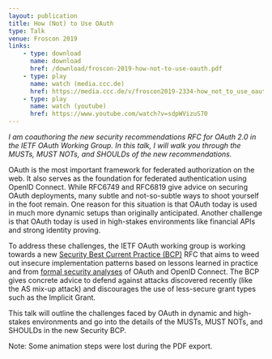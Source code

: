 ```yaml
---
layout: publication
title: How (Not) to Use OAuth
type: Talk
venue: Froscon 2019
links:
    - type: download
      name: download
      href: /download/froscon-2019-how-not-to-use-oauth.pdf
    - type: play
      name: watch (media.ccc.de)
      href: https://media.ccc.de/v/froscon2019-2334-how_not_to_use_oauth
    - type: play
      name: watch (youtube)
      href: https://www.youtube.com/watch?v=sdpWVizuS70
---
```


<i>I am coauthoring the new security recommendations RFC for OAuth 2.0
in the IETF OAuth Working Group. In this talk, I will walk you through
the MUSTs, MUST NOTs, and SHOULDs of the new recommendations.</i>

OAuth is the most important framework for federated authorization on
the web. It also serves as the foundation for federated authentication
using OpenID Connect. While RFC6749 and RFC6819 give advice on
securing OAuth deployments, many subtle and not-so-subtle ways to
shoot yourself in the foot remain. One reason for this situation is
that OAuth today is used in much more dynamic setups than originally
anticipated. Another challenge is that OAuth today is used in
high-stakes environments like financial APIs and strong identity
proving.

To address these challenges, the IETF OAuth working group is working
towards a
new
[Security Best Current Practice (BCP)](/publications/2018-12-28-oauth-bcp/) RFC
that aims to weed out insecure implementation patterns based on
lessons learned in practice and
from
[formal security analyses](/publications/2018-10-19-an-expressive-formal-web-model) of
OAuth and OpenID Connect. The BCP gives concrete advice to defend
against attacks discovered recently (like the AS mix-up attack) and
discourages the use of less-secure grant types such as the Implicit
Grant.

This talk will outline the challenges faced by OAuth in dynamic and
high-stakes environments and go into the details of the MUSTs, MUST
NOTs, and SHOULDs in the new Security BCP.


Note: Some animation steps were lost during the PDF export.
